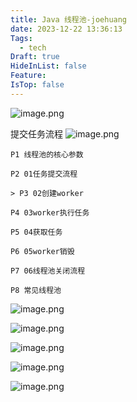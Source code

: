 ```yaml
---
title: Java 线程池-joehuang
date: 2023-12-22 13:36:13
Tags:
  - tech
Draft: true
HideInList: false
Feature: 
IsTop: false
---
```

![image.png](https://bestkxt.oss-cn-guangzhou.aliyuncs.com/img/202312221336660.png)


提交任务流程
![image.png](https://bestkxt.oss-cn-guangzhou.aliyuncs.com/img/202312221337838.png)


```
P1 线程池的核心参数

P2 01任务提交流程

> P3 02创建worker

P4 03worker执行任务

P5 04获取任务

P6 05worker销毁

P7 06线程池关闭流程

P8 常见线程池

```


![image.png](https://bestkxt.oss-cn-guangzhou.aliyuncs.com/img/202312221338243.png)


![image.png](https://bestkxt.oss-cn-guangzhou.aliyuncs.com/img/202312221339992.png)


![image.png](https://bestkxt.oss-cn-guangzhou.aliyuncs.com/img/202312221339771.png)


![image.png](https://bestkxt.oss-cn-guangzhou.aliyuncs.com/img/202312221339932.png)



![image.png](https://bestkxt.oss-cn-guangzhou.aliyuncs.com/img/202312221340839.png)




<!--more-->